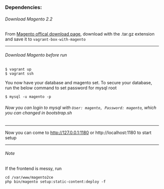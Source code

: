 
### Dependencies:

###### Download Magento 2.2 

From [Magento offical download page](https://magento.com/tech-resources/download), download with the .tar.gz extension
and save it to ``` vagrant-box-with-magento ```

---
###### Download Magento before run 
```
$ vagrant up
$ vagrant ssh

```

You now have your database and magento set. 
To secure your database, run the below command to set password for mysql root 

```
$ mysql -u magento -p
```

###### Now you can login to mysql with ``` User: magento, Password: magento ```, which you can changed in bootstrap.sh

---

Now you can come to http://127.0.0.1:1180 or http://localhost:1180 to start setup 

---
###### Note

If the frontend is messy, run

```
cd /var/www/magento2ce
php bin/magento setup:static-content:deploy -f
```


